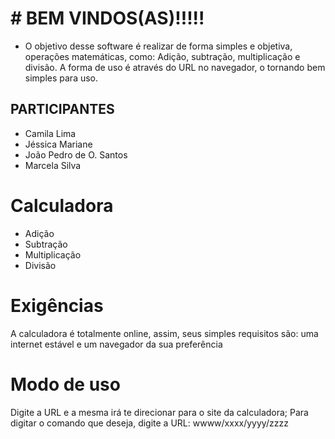 # #  BEM VINDOS(AS)!!!!!

- O objetivo desse software é realizar de forma simples e objetiva, operações matemáticas, como: Adição, subtração, multiplicação e divisão. A forma de uso é através do URL no navegador, o tornando bem simples para uso.   

## PARTICIPANTES 
- Camila Lima
- Jéssica Mariane 
- João Pedro de O. Santos
- Marcela Silva

# Calculadora 
  - Adição
  - Subtração
  - Multiplicação
  - Divisão

# Exigências
 A calculadora é totalmente online, assim, seus simples requisitos são: uma internet estável e um navegador da sua preferência

# Modo de uso 
Digite a URL e a mesma irá te direcionar para o site da calculadora;
Para digitar o comando que deseja, digite a URL: wwww/xxxx/yyyy/zzzz
